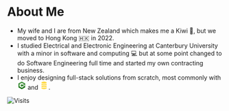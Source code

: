 # About Me
- My wife and I are from New Zealand which makes me a Kiwi :kiwi_fruit:, but we moved to Hong Kong :hong_kong: in 2022.
- I studied Electrical and Electronic Engineering at Canterbury University with a minor in software and computing :computer: but at some point changed to do Software Engineering full time and started my own contracting business.
- I enjoy designing full-stack solutions from scratch, most commonly with <img src="https://github.com/vscode-icons/vscode-icons/raw/master/icons/file_type_csharp2.svg" width="20" alt="csharp"> and <img src="https://github.com/vscode-icons/vscode-icons/raw/master/icons/file_type_sql.svg" width="20" alt="sql">.

![Visits](https://komarev.com/ghpvc/?username=danzuep&label=Visits)
